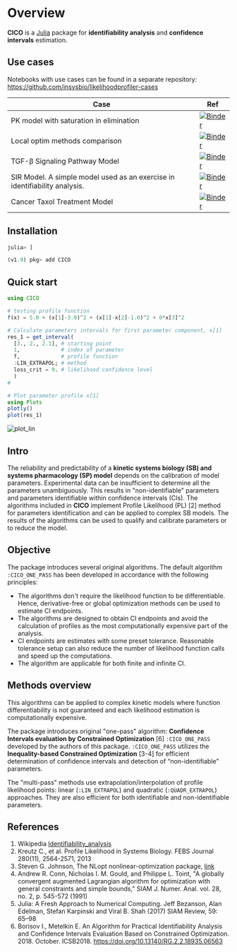 # Overview

**CICO** is a [Julia](https://julialang.org/downloads/) package for **identifiability analysis** and **confidence intervals** estimation.

## Use cases
Notebooks with use cases can be found in a separate repository: <https://github.com/insysbio/likelihoodprofiler-cases>

 Case | Ref
 ----|----
 PK model with saturation in elimination | [![Binder](https://mybinder.org/badge_logo.svg)](https://mybinder.org/v2/gh/insysbio/likelihoodprofiler-cases/master?filepath=notebook/pk_saturation.ipynb)
 Local optim methods comparison | [![Binder](https://mybinder.org/badge_logo.svg)](https://mybinder.org/v2/gh/insysbio/likelihoodprofiler-cases/master?filepath=notebook/Derivative-free%20algs%20comparison.ipynb)
 TGF-β Signaling Pathway Model | [![Binder](https://mybinder.org/badge_logo.svg)](https://mybinder.org/v2/gh/insysbio/likelihoodprofiler-cases/master?filepath=notebook/TGFb_pathway.ipynb)
 SIR Model. A simple model used as an exercise in identifiability analysis. | [![Binder](https://mybinder.org/badge_logo.svg)](https://mybinder.org/v2/gh/insysbio/likelihoodprofiler-cases/master?filepath=notebook/SIR%20Model.ipynb)
 Cancer Taxol Treatment Model  | [![Binder](https://mybinder.org/badge_logo.svg)](https://mybinder.org/v2/gh/insysbio/likelihoodprofiler-cases/master?filepath=notebook/taxol_treatment.ipynb)
 
## Installation


```julia
julia> ]

(v1.9) pkg> add CICO
```

## Quick start

```julia
using CICO

# testing profile function
f(x) = 5.0 + (x[1]-3.0)^2 + (x[1]-x[2]-1.0)^2 + 0*x[3]^2

# Calculate parameters intervals for first parameter component, x[1]
res_1 = get_interval(
  [3., 2., 2.1], # starting point
  1,             # index of parameter
  f,             # profile function
  :LIN_EXTRAPOL; # method
  loss_crit = 9. # likelihood confidence level
  )
#

# Plot parameter profile x[1]
using Plots
plotly()
plot(res_1)
```

![plot_lin](https://github.com/insysbio/CICO.jl/blob/master/img/plot_lin.png?raw=true)

## Intro

The reliability and predictability of a **kinetic systems biology (SB) and systems pharmacology (SP) model** depends on the calibration of model parameters. Experimental data can be insufficient to determine all the parameters unambiguously. This results in "non-identifiable" parameters and parameters identifiable within confidence intervals (CIs). The algorithms included in **CICO** implement Profile Likelihood (PL) [2] method for parameters identification and can be applied to complex SB models. The results of the algorithms can be used to qualify and calibrate parameters or to reduce the model.

## Objective

The package introduces several original algorithms. The default algorithm `:CICO_ONE_PASS` has been developed in accordance with the following principles:

- The algorithms don't require the likelihood function to be differentiable. Hence, derivative-free or global optimization methods can be used to estimate CI endpoints.
- The algorithms are designed to obtain CI endpoints and avoid the calculation of profiles as the most computationally expensive part of the analysis. 
- CI endpoints are estimates with some preset tolerance. Reasonable tolerance setup can also reduce the number of likelihood function calls and speed up the computations. 
- The algorithm are applicable for both finite and infinite CI.

## Methods overview

This algorithms can be applied to complex kinetic models where function differentiability is not guaranteed and each likelihood estimation is computationally expensive.  

The package introduces original "one-pass" algorithm: **Confidence Intervals evaluation by Constrained Optimization** [6]  `:CICO_ONE_PASS` developed by the authors of this package. `:CICO_ONE_PASS` utilizes the **Inequality-based Constrained Optimization** [3-4] for efficient determination of confidence intervals and detection of “non-identifiable” parameters.  

The "multi-pass" methods use extrapolation/interpolation of profile likelihood points: linear (`:LIN_EXTRAPOL`) and quadratic (`:QUADR_EXTRAPOL`) approaches. They are also efficient for both identifiable and non-identifiable parameters.

## References

1. Wikipedia [Identifiability_analysis](https://en.wikipedia.org/wiki/Identifiability_analysis)
2. Kreutz C., et al. Profile Likelihood in Systems Biology. FEBS Journal 280(11), 2564-2571, 2013
3. Steven G. Johnson, The NLopt nonlinear-optimization package, [link](http://ab-initio.mit.edu/nlopt)
4. Andrew R. Conn, Nicholas I. M. Gould, and Philippe L. Toint, "A globally convergent augmented Lagrangian algorithm for optimization with general constraints and simple bounds," SIAM J. Numer. Anal. vol. 28, no. 2, p. 545-572 (1991)
5. Julia: A Fresh Approach to Numerical Computing. Jeff Bezanson, Alan Edelman, Stefan Karpinski and Viral B. Shah (2017) SIAM Review, 59: 65–98
6. Borisov I., Metelkin E. An Algorithm for Practical Identifiability Analysis and Confidence Intervals Evaluation Based on Constrained Optimization. 2018. October. ICSB2018. https://doi.org/10.13140/RG.2.2.18935.06563
